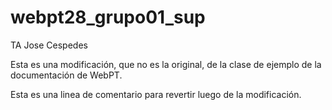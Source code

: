 # webpt28_grupo01_sup

TA Jose Cespedes

Esta es una modificación, que no es la original, de la clase de ejemplo de la documentación de WebPT.




Esta es una linea de comentario para revertir luego de la modificación.